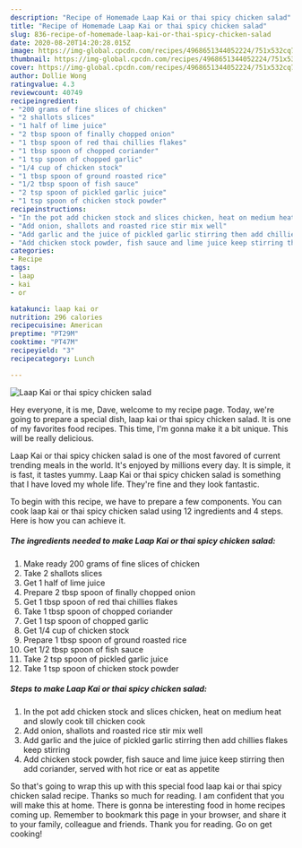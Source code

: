 ```yaml
---
description: "Recipe of Homemade Laap Kai or thai spicy chicken salad"
title: "Recipe of Homemade Laap Kai or thai spicy chicken salad"
slug: 836-recipe-of-homemade-laap-kai-or-thai-spicy-chicken-salad
date: 2020-08-20T14:20:28.015Z
image: https://img-global.cpcdn.com/recipes/4968651344052224/751x532cq70/laap-kai-or-thai-spicy-chicken-salad-recipe-main-photo.jpg
thumbnail: https://img-global.cpcdn.com/recipes/4968651344052224/751x532cq70/laap-kai-or-thai-spicy-chicken-salad-recipe-main-photo.jpg
cover: https://img-global.cpcdn.com/recipes/4968651344052224/751x532cq70/laap-kai-or-thai-spicy-chicken-salad-recipe-main-photo.jpg
author: Dollie Wong
ratingvalue: 4.3
reviewcount: 40749
recipeingredient:
- "200 grams of fine slices of chicken"
- "2 shallots slices"
- "1 half of lime juice"
- "2 tbsp spoon of finally chopped onion"
- "1 tbsp spoon of red thai chillies flakes"
- "1 tbsp spoon of chopped coriander"
- "1 tsp spoon of chopped garlic"
- "1/4 cup of chicken stock"
- "1 tbsp spoon of ground roasted rice"
- "1/2 tbsp spoon of fish sauce"
- "2 tsp spoon of pickled garlic juice"
- "1 tsp spoon of chicken stock powder"
recipeinstructions:
- "In the pot add chicken stock and slices chicken, heat on medium heat and slowly cook till chicken cook"
- "Add onion, shallots and roasted rice stir mix well"
- "Add garlic and the juice of pickled garlic stirring then add chillies flakes keep stirring"
- "Add chicken stock powder, fish sauce and lime juice keep stirring then add coriander, served with hot rice or eat as appetite"
categories:
- Recipe
tags:
- laap
- kai
- or

katakunci: laap kai or 
nutrition: 296 calories
recipecuisine: American
preptime: "PT29M"
cooktime: "PT47M"
recipeyield: "3"
recipecategory: Lunch

---
```



![Laap Kai or thai spicy chicken salad](https://img-global.cpcdn.com/recipes/4968651344052224/751x532cq70/laap-kai-or-thai-spicy-chicken-salad-recipe-main-photo.jpg)

Hey everyone, it is me, Dave, welcome to my recipe page. Today, we're going to prepare a special dish, laap kai or thai spicy chicken salad. It is one of my favorites food recipes. This time, I'm gonna make it a bit unique. This will be really delicious.



Laap Kai or thai spicy chicken salad is one of the most favored of current trending meals in the world. It's enjoyed by millions every day. It is simple, it is fast, it tastes yummy. Laap Kai or thai spicy chicken salad is something that I have loved my whole life. They're fine and they look fantastic.


To begin with this recipe, we have to prepare a few components. You can cook laap kai or thai spicy chicken salad using 12 ingredients and 4 steps. Here is how you can achieve it.

<!--inarticleads1-->

##### The ingredients needed to make Laap Kai or thai spicy chicken salad:

1. Make ready 200 grams of fine slices of chicken
1. Take 2 shallots slices
1. Get 1 half of lime juice
1. Prepare 2 tbsp spoon of finally chopped onion
1. Get 1 tbsp spoon of red thai chillies flakes
1. Take 1 tbsp spoon of chopped coriander
1. Get 1 tsp spoon of chopped garlic
1. Get 1/4 cup of chicken stock
1. Prepare 1 tbsp spoon of ground roasted rice
1. Get 1/2 tbsp spoon of fish sauce
1. Take 2 tsp spoon of pickled garlic juice
1. Take 1 tsp spoon of chicken stock powder




<!--inarticleads2-->

##### Steps to make Laap Kai or thai spicy chicken salad:

1. In the pot add chicken stock and slices chicken, heat on medium heat and slowly cook till chicken cook
1. Add onion, shallots and roasted rice stir mix well
1. Add garlic and the juice of pickled garlic stirring then add chillies flakes keep stirring
1. Add chicken stock powder, fish sauce and lime juice keep stirring then add coriander, served with hot rice or eat as appetite




So that's going to wrap this up with this special food laap kai or thai spicy chicken salad recipe. Thanks so much for reading. I am confident that you will make this at home. There is gonna be interesting food in home recipes coming up. Remember to bookmark this page in your browser, and share it to your family, colleague and friends. Thank you for reading. Go on get cooking!
